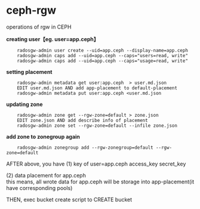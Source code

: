 # ceph-rgw
operations of rgw in CEPH


**creating  user【eg. user=app.ceph】**
```
    radosgw-admin user create --uid=app.ceph --display-name=app.ceph
    radosgw-admin caps add --uid=app.ceph --caps="users=read, write"
    radosgw-admin caps add --uid=app.ceph --caps="usage=read, write"
````

**setting  placement**
```
    radosgw-admin metadata get user:app.ceph  > user.md.json
    EDIT user.md.json AND add app-placement to default-placement
    radosgw-admin metadata put user:app.ceph <user.md.json
```

**updating  zone**
```
    radosgw-admin zone get --rgw-zone=default > zone.json
    EDIT zone.json AND add describe info of placement
    radosgw-admin zone set --rgw-zone=default --infile zone.json
```

**add zone to zonegroup again**
```
    radosgw-admin zonegroup add --rgw-zonegroup=default --rgw-zone=default
```


AFTER above, you have
(1) key of user=app.ceph
access_key
secret_key

(2) data placement for app.ceph  
this means, all wrote data for app.ceph will be storage into app-placement(it have corresponding pools) 


THEN, exec bucket create script to CREATE bucket

